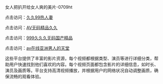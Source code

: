 女人把扒开给女人爽的美片-0709ht

点击访问：<a href="https://heiliaoe8ajia.pages.dev">久久99热人妻</a>

点击访问：<a href="https://heiliaozj3tjd.pages.dev">AV无码精品久久</a>

点击访问：<a href="https://heiliaoxqkkct.pages.dev">999久久久无码国产精品</a>

点击访问：<a href="https://heiliaoxwd5i8.pages.dev">av在线亚洲男人的天堂</a>

这些平台提供了丰富的影片资源，每个视频都根据类型、演员等进行详细分类，帮助用户快速找到他们喜欢的内容。每个视频页面都包含影片的详细信息，如时长、演员及画质等。平台支持高清视频播放，并根据用户的网络状况自动调整画质，确保流畅的观看体验。

<span style="display:none;">[Canonical link](https://github.com/yeah20250709/yeah11 ）</span>
